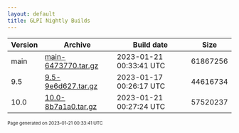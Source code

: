 ```yaml
---
layout: default
title: GLPI Nightly Builds
---
```


Version|Archive|Build date|Size
---|---|---|---
main|[main-6473770.tar.gz](main-6473770.tar.gz)|2023-01-21 00:33:41 UTC|61867256
9.5|[9.5-9e6d627.tar.gz](9.5-9e6d627.tar.gz)|2023-01-17 00:26:17 UTC|44616734
10.0|[10.0-8b7a1a0.tar.gz](10.0-8b7a1a0.tar.gz)|2023-01-21 00:27:24 UTC|57520237

<font size="1">Page generated on 2023-01-21 00:33:41 UTC</font>
